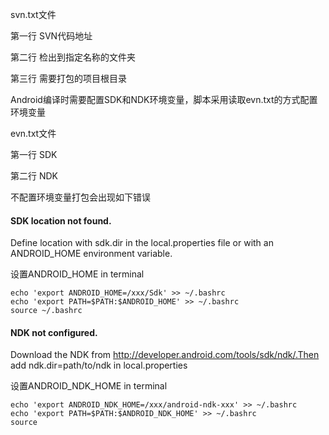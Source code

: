 svn.txt文件

第一行 SVN代码地址

第二行 检出到指定名称的文件夹

第三行 需要打包的项目根目录


Android编译时需要配置SDK和NDK环境变量，脚本采用读取evn.txt的方式配置环境变量

evn.txt文件

第一行 SDK

第二行 NDK


不配置环境变量打包会出现如下错误

#### SDK location not found.
Define location with sdk.dir in the local.properties file or with an ANDROID_HOME environment variable.

设置ANDROID_HOME in terminal
```
echo 'export ANDROID_HOME=/xxx/Sdk' >> ~/.bashrc
echo 'export PATH=$PATH:$ANDROID_HOME' >> ~/.bashrc
source ~/.bashrc
```

#### NDK not configured.
Download the NDK from http://developer.android.com/tools/sdk/ndk/.Then add ndk.dir=path/to/ndk in local.properties

设置ANDROID_NDK_HOME in terminal
```
echo 'export ANDROID_NDK_HOME=/xxx/android-ndk-xxx' >> ~/.bashrc
echo 'export PATH=$PATH:$ANDROID_NDK_HOME' >> ~/.bashrc
source